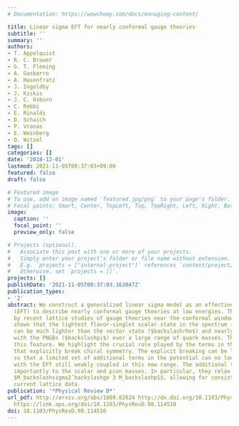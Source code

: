 ```yaml
---
# Documentation: https://wowchemy.com/docs/managing-content/

title: Linear sigma EFT for nearly conformal gauge theories
subtitle: ''
summary: ''
authors:
- T. Appelquist
- R. C. Brower
- G. T. Fleming
- A. Gasbarro
- A. Hasenfratz
- J. Ingoldby
- J. Kiskis
- J. C. Osborn
- C. Rebbi
- E. Rinaldi
- D. Schaich
- P. Vranas
- E. Weinberg
- O. Witzel
tags: []
categories: []
date: '2018-12-01'
lastmod: 2021-11-05T09:37:03+09:00
featured: false
draft: false

# Featured image
# To use, add an image named `featured.jpg/png` to your page's folder.
# Focal points: Smart, Center, TopLeft, Top, TopRight, Left, Right, BottomLeft, Bottom, BottomRight.
image:
  caption: ''
  focal_point: ''
  preview_only: false

# Projects (optional).
#   Associate this post with one or more of your projects.
#   Simply enter your project's folder or file name without extension.
#   E.g. `projects = ["internal-project"]` references `content/project/deep-learning/index.md`.
#   Otherwise, set `projects = []`.
projects: []
publishDate: '2021-11-05T00:37:03.163047Z'
publication_types:
- '2'
abstract: We construct a generalized linear sigma model as an effective field theory
  (EFT) to describe nearly conformal gauge theories at low energies. The work is motivated
  by recent lattice studies of gauge theories near the conformal window, which have
  shown that the lightest flavor-singlet scalar state in the spectrum ($backslashsigma$)
  can be much lighter than the vector state ($backslashrho$) and nearly degenerate
  with the PNGBs ($backslashpi$) over a large range of quark masses. The EFT incorporates
  this feature. We highlight the crucial role played by the terms in the potential
  that explicitly break chiral symmetry. The explicit breaking can be large enough
  so that a limited set of additional terms in the potential can no longer be neglected,
  with the EFT still weakly coupled in this new range. The additional terms contribute
  importantly to the scalar and pion masses. In particular, they relax the inequality
  $M_backslashsigma2̂ backslashge 3 M_backslashpî$, allowing for consistency with
  current lattice data.
publication: '*Physical Review D*'
url_pdf: http://arxiv.org/abs/1809.02624 http://dx.doi.org/10.1103/PhysRevD.98.114510
  https://link.aps.org/doi/10.1103/PhysRevD.98.114510
doi: 10.1103/PhysRevD.98.114510
---
```

